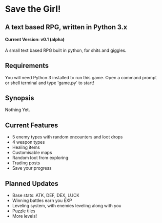 # Save the Girl!
## A text based RPG, written in Python 3.x
#### Current Version: v0.1 (alpha)
A small text based RPG built in python, for shits and giggles.

## Requirements
You will need Python 3 installed to run this game. Open a command prompt or shell terminal and type 'game.py' to start!

## Synopsis
Nothing Yet.

## Current Features
* 5 enemy types with random encounters and loot drops
* 4 weapon types
* Healing items
* Customisable maps
* Random loot from exploring
* Trading posts
* Save your progress

## Planned Updates
* Base stats: ATK, DEF, DEX, LUCK
* Winning battles earn you EXP
* Leveling system, with enemies leveling along with you
* Puzzle tiles
* More levels!